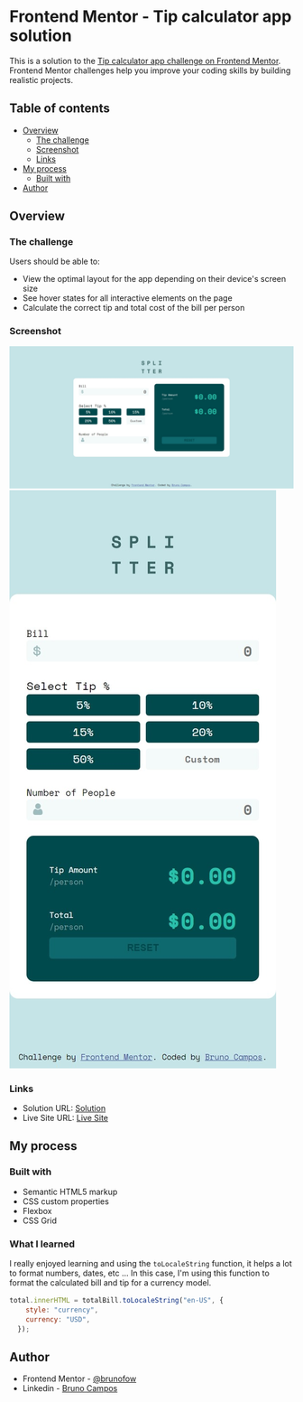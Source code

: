 # Frontend Mentor - Tip calculator app solution

This is a solution to the [Tip calculator app challenge on Frontend Mentor](https://www.frontendmentor.io/challenges/tip-calculator-app-ugJNGbJUX). Frontend Mentor challenges help you improve your coding skills by building realistic projects.

## Table of contents

- [Overview](#overview)
  - [The challenge](#the-challenge)
  - [Screenshot](#screenshot)
  - [Links](#links)
- [My process](#my-process)
  - [Built with](#built-with)
- [Author](#author)

## Overview

### The challenge

Users should be able to:

- View the optimal layout for the app depending on their device's screen size
- See hover states for all interactive elements on the page
- Calculate the correct tip and total cost of the bill per person

### Screenshot

![](./src/images/desktop-screenshot.jpeg)
![](./src/images/mobile-screenshot.jpeg)

### Links

- Solution URL: [Solution](https://www.frontendmentor.io/solutions/pure-html-css-js-site-for-calculate-tips-jvzPmillL)
- Live Site URL: [Live Site](https://brunofow-tip.netlify.app/)

## My process

### Built with

- Semantic HTML5 markup
- CSS custom properties
- Flexbox
- CSS Grid

### What I learned

I really enjoyed learning and using the `toLocaleString` function, it helps a lot to format numbers, dates, etc ...
In this case, I'm using this function to format the calculated bill and tip for a currency model.

```js
total.innerHTML = totalBill.toLocaleString("en-US", {
    style: "currency",
    currency: "USD",
  });
```

## Author

- Frontend Mentor - [@brunofow](https://www.frontendmentor.io/profile/brunofow)
- Linkedin - [Bruno Campos](https://www.linkedin.com/in/brunofow/)

